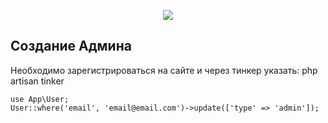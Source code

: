 <p align="center"><img src="https://laravel.com/assets/img/components/logo-laravel.svg"></p>

## Создание Админа

Необходимо зарегистрироваться на сайте и через тинкер указать:
php artisan tinker
```
use App\User;
User::where('email', 'email@email.com')->update(['type' => 'admin']);
```
